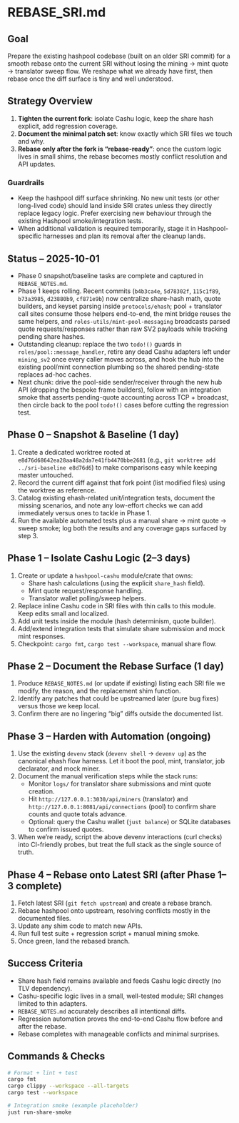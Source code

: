 # REBASE_SRI.md

## Goal
Prepare the existing hashpool codebase (built on an older SRI commit) for a smooth rebase onto the current SRI without losing the mining → mint quote → translator sweep flow. We reshape what we already have first, then rebase once the diff surface is tiny and well understood.

## Strategy Overview
1. **Tighten the current fork**: isolate Cashu logic, keep the share hash explicit, add regression coverage.
2. **Document the minimal patch set**: know exactly which SRI files we touch and why.
3. **Rebase only after the fork is “rebase-ready”**: once the custom logic lives in small shims, the rebase becomes mostly conflict resolution and API updates.

### Guardrails
- Keep the hashpool diff surface shrinking. No new unit tests (or other long-lived code) should land inside SRI crates unless they directly replace legacy logic. Prefer exercising new behaviour through the existing Hashpool smoke/integration tests.
- When additional validation is required temporarily, stage it in Hashpool-specific harnesses and plan its removal after the cleanup lands.

## Status – 2025-10-01
- Phase 0 snapshot/baseline tasks are complete and captured in `REBASE_NOTES.md`.
- Phase 1 keeps rolling. Recent commits (`b4b3ca4e`, `5d78302f`, `115c1f89`, `b73a3985`, `d23880b9`, `cf871e9b`) now centralize share-hash math, quote builders, and keyset parsing inside `protocols/ehash`; pool + translator call sites consume those helpers end-to-end, the mint bridge reuses the same helpers, and `roles-utils/mint-pool-messaging` broadcasts parsed quote requests/responses rather than raw SV2 payloads while tracking pending share hashes.
- Outstanding cleanup: replace the two `todo!()` guards in `roles/pool::message_handler`, retire any dead Cashu adapters left under `mining_sv2` once every caller moves across, and hook the hub into the existing pool/mint connection plumbing so the shared pending-state replaces ad-hoc caches.
- Next chunk: drive the pool-side sender/receiver through the new hub API (dropping the bespoke frame builders), follow with an integration smoke that asserts pending-quote accounting across TCP + broadcast, then circle back to the pool `todo!()` cases before cutting the regression test.

## Phase 0 – Snapshot & Baseline (1 day)
1. Create a dedicated worktree rooted at `e8d76d68642ea28aa48a2da7e41fb4470bbe2681` (e.g., `git worktree add ../sri-baseline e8d76d6`) to make comparisons easy while keeping master untouched.
2. Record the current diff against that fork point (list modified files) using the worktree as reference.
3. Catalog existing ehash-related unit/integration tests, document the missing scenarios, and note any low-effort checks we can add immediately versus ones to tackle in Phase 1.
4. Run the available automated tests plus a manual share → mint quote → sweep smoke; log both the results and any coverage gaps surfaced by step 3.

## Phase 1 – Isolate Cashu Logic (2–3 days)
1. Create or update a `hashpool-cashu` module/crate that owns:
   - Share hash calculations (using the explicit `share_hash` field).
   - Mint quote request/response handling.
   - Translator wallet polling/sweep helpers.
2. Replace inline Cashu code in SRI files with thin calls to this module. Keep edits small and localized.
3. Add unit tests inside the module (hash determinism, quote builder).
4. Add/extend integration tests that simulate share submission and mock mint responses.
5. Checkpoint: `cargo fmt`, `cargo test --workspace`, manual share flow.

## Phase 2 – Document the Rebase Surface (1 day)
1. Produce `REBASE_NOTES.md` (or update if existing) listing each SRI file we modify, the reason, and the replacement shim function.
2. Identify any patches that could be upstreamed later (pure bug fixes) versus those we keep local.
3. Confirm there are no lingering “big” diffs outside the documented list.

## Phase 3 – Harden with Automation (ongoing)
1. Use the existing `devenv` stack (`devenv shell` → `devenv up`) as the canonical ehash flow harness. Let it boot the pool, mint, translator, job declarator, and mock miner.
2. Document the manual verification steps while the stack runs:
   - Monitor `logs/` for translator share submissions and mint quote creation.
   - Hit `http://127.0.0.1:3030/api/miners` (translator) and `http://127.0.0.1:8081/api/connections` (pool) to confirm share counts and quote totals advance.
   - Optional: query the Cashu wallet (`just balance`) or SQLite databases to confirm issued quotes.
3. When we’re ready, script the above devenv interactions (curl checks) into CI-friendly probes, but treat the full stack as the single source of truth.

## Phase 4 – Rebase onto Latest SRI (after Phase 1–3 complete)
1. Fetch latest SRI (`git fetch upstream`) and create a rebase branch.
2. Rebase hashpool onto upstream, resolving conflicts mostly in the documented files.
3. Update any shim code to match new APIs.
4. Run full test suite + regression script + manual mining smoke.
5. Once green, land the rebased branch.

## Success Criteria
- Share hash field remains available and feeds Cashu logic directly (no TLV dependency).
- Cashu-specific logic lives in a small, well-tested module; SRI changes limited to thin adapters.
- `REBASE_NOTES.md` accurately describes all intentional diffs.
- Regression automation proves the end-to-end Cashu flow before and after the rebase.
- Rebase completes with manageable conflicts and minimal surprises.

## Commands & Checks
```bash
# Format + lint + test
cargo fmt
cargo clippy --workspace --all-targets
cargo test --workspace

# Integration smoke (example placeholder)
just run-share-smoke
```
